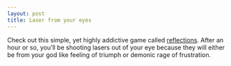```yaml
---
layout: post
title: Laser from your eyes
---
```

Check out this simple, yet highly addictive game called 
[reflections](https://web.archive.org/web/20060104224005/http://laser.narr.as/laser.swf). After an hour or 
so, you’ll be shooting lasers out of your eye because they will either be from your god like feeling of triumph or demonic rage of frustration.
